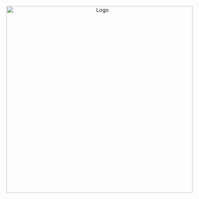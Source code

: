 <p align="center">
  <img src="https://files.catbox.moe/ti6mcc.png" alt="Logo" width="500"/>
  <br>
</p>
